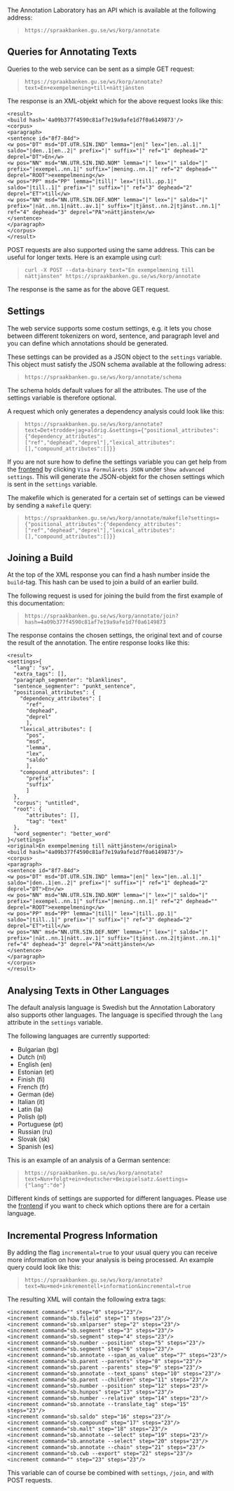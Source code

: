 The Annotation Laboratory has an API which is available at the following address:

> `https://spraakbanken.gu.se/ws/korp/annotate`


## Queries for Annotating Texts
Queries to the web service can be sent as a simple GET request:

> `https://spraakbanken.gu.se/ws/korp/annotate?text=En+exempelmening+till+nättjänsten`

The response is an XML-objekt which for the above request looks like this:

    <result>
    <build hash='4a09b377f4590c81af7e19a9afe1d7f0a6149873'/>
    <corpus>
    <paragraph>
    <sentence id="8f7-84d">
    <w pos="DT" msd="DT.UTR.SIN.IND" lemma="|en|" lex="|en..al.1|" saldo="|den..1|en..2|" prefix="|" suffix="|" ref="1" dephead="2" deprel="DT">En</w>
    <w pos="NN" msd="NN.UTR.SIN.IND.NOM" lemma="|" lex="|" saldo="|" prefix="|exempel..nn.1|" suffix="|mening..nn.1|" ref="2" dephead="" deprel="ROOT">exempelmening</w>
    <w pos="PP" msd="PP" lemma="|till|" lex="|till..pp.1|" saldo="|till..1|" prefix="|" suffix="|" ref="3" dephead="2" deprel="ET">till</w>
    <w pos="NN" msd="NN.UTR.SIN.DEF.NOM" lemma="|" lex="|" saldo="|" prefix="|nät..nn.1|nätt..av.1|" suffix="|tjänst..nn.2|tjänst..nn.1|" ref="4" dephead="3" deprel="PA">nättjänsten</w>
    </sentence>
    </paragraph>
    </corpus>
    </result>

POST requests are also supported using the same address. This can be useful for longer texts.
Here is an example using curl:

> `curl -X POST --data-binary text="En exempelmening till nättjänsten" https://spraakbanken.gu.se/ws/korp/annotate`

The response is the same as for the above GET request.


## Settings
The web service supports some costum settings, e.g. it lets you chose
between different tokenizers on word, sentence, and paragraph level
and you can define which annotations should be generated.

These settings can be provided as a JSON object to the `settings` variable.
This object must satisfy the JSON schema available at the following adress:

> `https://spraakbanken.gu.se/ws/korp/annotate/schema`

The schema holds default values for all the attributes. The use of the settings
variable is therefore optional.

A request which only generates a dependency analysis could look like this:

> `https://spraakbanken.gu.se/ws/korp/annotate?text=Det+trodde+jag+aldrig.&settings={"positional_attributes":{"dependency_attributes":["ref","dephead","deprel"],"lexical_attributes":[],"compound_attributes":[]}}`

If you are not sure how to define the settings variable you can get help from the
[frontend](https://spraakbanken.gu.se/korp/annoteringslabbet) by clicking
`Visa Formulärets JSON` under `Show advanced settings`. This will generate
the JSON-objekt for the chosen settings which is sent in the `settings` variable.

The makefile which is generated for a certain set of settings can be viewed by
sending a `makefile` query:

> `https://spraakbanken.gu.se/ws/korp/annotate/makefile?settings={"positional_attributes":{"dependency_attributes":["ref","dephead","deprel"],"lexical_attributes":[],"compound_attributes":[]}}`

## Joining a Build
At the top of the XML response you can find a hash number inside the `build`-tag.
This hash can be used to join a build of an earlier build.

The following request is used for joining the build from the first example of this documentation:

> `https://spraakbanken.gu.se/ws/korp/annotate/join?hash=4a09b377f4590c81af7e19a9afe1d7f0a6149873`

The response contains the chosen settings, the original text and of course the
result of the annotation. The entire response looks like this:

    <result>
    <settings>{
      "lang": "sv",
      "extra_tags": [],
      "paragraph_segmenter": "blanklines",
      "sentence_segmenter": "punkt_sentence",
      "positional_attributes": {
        "dependency_attributes": [
          "ref",
          "dephead",
          "deprel"
          ],
        "lexical_attributes": [
          "pos",
          "msd",
          "lemma",
          "lex",
          "saldo"
          ],
        "compound_attributes": [
          "prefix",
          "suffix"
          ]
      },
      "corpus": "untitled",
      "root": {
          "attributes": [],
          "tag": "text"
      },
      "word_segmenter": "better_word"
    }</settings>
    <original>En exempelmening till nättjänsten</original>
    <build hash="4a09b377f4590c81af7e19a9afe1d7f0a6149873"/>
    <corpus>
    <paragraph>
    <sentence id="8f7-84d">
    <w pos="DT" msd="DT.UTR.SIN.IND" lemma="|en|" lex="|en..al.1|" saldo="|den..1|en..2|" prefix="|" suffix="|" ref="1" dephead="2" deprel="DT">En</w>
    <w pos="NN" msd="NN.UTR.SIN.IND.NOM" lemma="|" lex="|" saldo="|" prefix="|exempel..nn.1|" suffix="|mening..nn.1|" ref="2" dephead="" deprel="ROOT">exempelmening</w>
    <w pos="PP" msd="PP" lemma="|till|" lex="|till..pp.1|" saldo="|till..1|" prefix="|" suffix="|" ref="3" dephead="2" deprel="ET">till</w>
    <w pos="NN" msd="NN.UTR.SIN.DEF.NOM" lemma="|" lex="|" saldo="|" prefix="|nät..nn.1|nätt..av.1|" suffix="|tjänst..nn.2|tjänst..nn.1|" ref="4" dephead="3" deprel="PA">nättjänsten</w>
    </sentence>
    </paragraph>
    </corpus>
    </result>

## Analysing Texts in Other Languages

The default analysis language is Swedish but the Annotation Laboratory
also supports other languages. The language is specified through
the `lang` attribute in the `settings` variable.

The following languages are currently supported:

* Bulgarian (bg)
* Dutch (nl)
* English (en)
* Estonian (et)
* Finish (fi)
* French (fr)
* German (de)
* Italian (it)
* Latin (la)
* Polish (pl)
* Portuguese (pt)
* Russian (ru)
* Slovak (sk)
* Spanish (es)

This is an example of an analysis of a German sentence:

> `https://spraakbanken.gu.se/ws/korp/annotate?text=Nun+folgt+ein+deutscher+Beispielsatz.&settings={"lang":"de"}`

Different kinds of settings are supported for different languages.
Please use the [frontend](https://spraakbanken.gu.se/korp/annoteringslabbet)
if you want to check which options there are for a certain language.


## Incremental Progress Information

By adding the flag `incremental=true` to your usual query you can
receive more information on how your analysis is being processed.
An example query could look like this:

> `https://spraakbanken.gu.se/ws/korp/annotate?text=Nu+med+inkrementell+information&incremental=true`

The resulting XML will contain the following extra tags:

    <increment command="" step="0" steps="23"/>
    <increment command="sb.fileid" step="1" steps="23"/>
    <increment command="sb.xmlparser" step="2" steps="23"/>
    <increment command="sb.segment" step="3" steps="23"/>
    <increment command="sb.segment" step="4" steps="23"/>
    <increment command="sb.number --position" step="5" steps="23"/>
    <increment command="sb.segment" step="6" steps="23"/>
    <increment command="sb.annotate --span_as_value" step="7" steps="23"/>
    <increment command="sb.parent --parents" step="8" steps="23"/>
    <increment command="sb.parent --parents" step="9" steps="23"/>
    <increment command="sb.annotate --text_spans" step="10" steps="23"/>
    <increment command="sb.parent --children" step="11" steps="23"/>
    <increment command="sb.number --position" step="12" steps="23"/>
    <increment command="sb.hunpos" step="13" steps="23"/>
    <increment command="sb.number --relative" step="14" steps="23"/>
    <increment command="sb.annotate --translate_tag" step="15" steps="23"/>
    <increment command="sb.saldo" step="16" steps="23"/>
    <increment command="sb.compound" step="17" steps="23"/>
    <increment command="sb.malt" step="18" steps="23"/>
    <increment command="sb.annotate --select" step="19" steps="23"/>
    <increment command="sb.annotate --select" step="20" steps="23"/>
    <increment command="sb.annotate --chain" step="21" steps="23"/>
    <increment command="sb.cwb --export" step="22" steps="23"/>
    <increment command="" step="23" steps="23"/>

This variable can of course be combined with `settings`, `/join`, and with POST requests.

<!--
## Övriga anrop
Visar om nättjänstens python-bakända svarar på ping:

> `https://spraakbanken.gu.se/ws/korp/annotate/ping`

Statusarna för alla byggen:

> `https://spraakbanken.gu.se/ws/korp/annotate/status`

Ta bort byggen som inte hämtats på över 24 timmar:

> `https://spraakbanken.gu.se/ws/korp/annotate/cleanup`

Ta bort felaktiga byggen:

> `https://spraakbanken.gu.se/ws/korp/annotate/cleanup/errors`

Visa nättjänstens api i ett swagger-ui JSON-schema:

> `https://spraakbanken.gu.se/ws/korp/annotate/api`
-->
